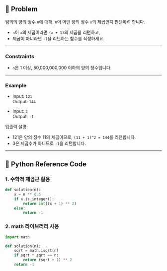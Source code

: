 ## 🧠 Problem
임의의 양의 정수 `n`에 대해, `n`이 어떤 양의 정수 `x`의 제곱인지 판단하려 합니다.

- `n`이 `x`의 제곱이라면 `(x + 1)`의 제곱을 리턴하고,
- 제곱이 아니라면 `-1`을 리턴하는 함수를 작성하세요.

---

### Constraints
- `n`은 1 이상, 50,000,000,000 이하의 양의 정수입니다.

---

### Example

- Input: `121`  
  Output: `144`

- Input: `3`  
  Output: `-1`

입출력 설명:
- 121은 양의 정수 11의 제곱이므로, `(11 + 1)^2 = 144`를 리턴합니다.
- 3은 제곱수가 아니므로 `-1`을 리턴합니다.

---

## 🐍 Python Reference Code
### 1. 수학적 제곱근 활용
```python
def solution(n):
    x = n ** 0.5
    if x.is_integer():
        return int((x + 1) ** 2)
    else:
        return -1
```

### 2. math 라이브러리 사용
```python
import math

def solution(n):
    sqrt = math.isqrt(n)
    if sqrt * sqrt == n:
        return (sqrt + 1) ** 2
    return -1
```

